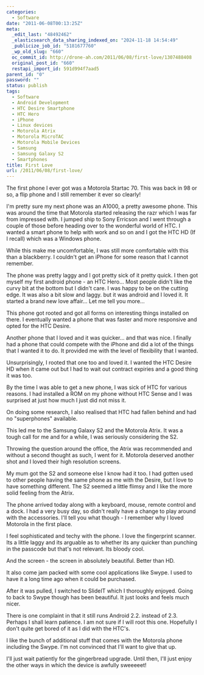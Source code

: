 ```yaml
---
categories:
  - Software
date: "2011-06-08T00:13:25Z"
meta:
  _edit_last: "48492462"
  _elasticsearch_data_sharing_indexed_on: "2024-11-18 14:54:49"
  _publicize_job_id: "5181677760"
  _wp_old_slug: "660"
  oc_commit_id: http://drone-ah.com/2011/06/08/first-love/1307488408
  original_post_id: "660"
  restapi_import_id: 591d994f7aad5
parent_id: "0"
password: ""
status: publish
tags:
  - Software
  - Android Development
  - HTC Desire Smartphone
  - HTC Hero
  - iPhone
  - Linux devices
  - Motorola Atrix
  - Motorola MicroTAC
  - Motorola Mobile Devices
  - Samsung
  - Samsung Galaxy S2
  - Smartphones
title: First Love
url: /2011/06/08/first-love/
---
```


The first phone I ever got was a Motorola Startac 70. This was back in 98 or so,
a flip phone and I still remember it ever so clearly!

I'm pretty sure my next phone was an A1000, a pretty awesome phone. This was
around the time that Motorola started releasing the razr which I was far from
impressed with. I jumped ship to Sony Erricson and I went through a couple of
those before heading over to the wonderful world of HTC. I wanted a smart phone
to help with work and so on and I got the HTC HD (If I recall) which was a
Windows phone.

While this make me uncomfortable, I was still more comfortable with this than a
blackberry. I couldn't get an iPhone for some reason that I cannot remember.

The phone was pretty laggy and I got pretty sick of it pretty quick. I then got
myself my first android phone - an HTC Hero... Most people didn't like the curvy
bit at the bottom but I didn't care. I was happy to be on the cutting edge. It
was also a bit slow and laggy. but it was android and I loved it. It started a
brand new love affair... Let me tell you more...

<!--more-->

This phone got rooted and got all forms on interesting things installed on
there. I eventually wanted a phone that was faster and more responsive and opted
for the HTC Desire.

Another phone that I loved and it was quicker... and that was nice. I finally
had a phone that could compete with the iPhone and did a lot of the things that
I wanted it to do. It provided me with the level of flexibility that I wanted.

Unsurprisingly, I rooted that one too and loved it. I wanted the HTC Desire HD
when it came out but I had to wait out contract expiries and a good thing it was
too.

By the time I was able to get a new phone, I was sick of HTC for various
reasons. I had installed a ROM on my phone without HTC Sense and I was surprised
at just how much I just did not miss it.

On doing some research, I also realised that HTC had fallen behind and had no
"superphones" available.

This led me to the Samsung Galaxy S2 and the Motorola Atrix. It was a tough call
for me and for a while, I was seriously considering the S2.

Throwing the question around the office, the Atrix was recommended and without a
second thought as such, I went for it. Motorola deserved another shot and I
loved their high resolution screens.

My mum got the S2 and someone else I know had it too. I had gotten used to other
people having the same phone as me with the Desire, but I love to have something
different. The S2 seemed a little flimsy and I like the more solid feeling from
the Atrix.

The phone arrived today along with a keyboard, mouse, remote control and a dock.
I had a very busy day, so didn't really have a change to play around with the
accessories. I'll tell you what though - I remember why I loved Motorola in the
first place.

I feel sophisticated and techy with the phone. I love the fingerprint scanner.
Its a little laggy and its arguable as to whether its any quicker than punching
in the passcode but that's not relevant. Its bloody cool.

And the screen - the screen in absolutely beautiful. Better than HD.

It also come jam packed with some cool applications like Swype. I used to have
it a long time ago when it could be purchased.

After it was pulled, I switched to SlideIT which I thoroughly enjoyed. Going to
back to Swype though has been beautiful. It just looks and feels much nicer.

There is one complaint in that it still runs Android 2.2. instead of 2.3.
Perhaps I shall learn patience. I am not sure if I will root this one. Hopefully
I don't quite get bored of it as I did with the HTC's.

I like the bunch of additional stuff that comes with the Motorola phone
including the Swype. I'm not convinced that I'll want to give that up.

I'll just wait patiently for the gingerbread upgrade. Until then, I'll just
enjoy the other ways in which the device is awfully sweeeeet!
